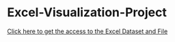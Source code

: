 # Excel-Visualization-Project
[Click here to get the access to the Excel Dataset and File](https://usfca-my.sharepoint.com/:x:/g/personal/nbhangdia_usfca_edu/EfC7zI8pyvpLmffgZgaVUn8BjIChtgefuUHIsWovIWuA5Q?e=amv9ka)
